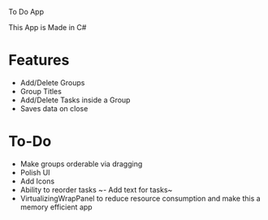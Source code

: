 To Do App

This App is Made in C#

# Features
- Add/Delete Groups
- Group Titles
- Add/Delete Tasks inside a Group 
- Saves data on close

# To-Do
- Make groups orderable via dragging
- Polish UI
- Add Icons
- Ability to reorder tasks
~- Add text for tasks~
- VirtualizingWrapPanel to reduce resource consumption and make this a memory efficient app
